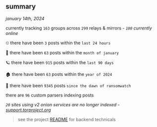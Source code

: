 
## summary
_january 14th, 2024_

currently tracking `163` groups across `299` relays & mirrors - _`100` currently online_

⏲ there have been `3` posts within the `last 24 hours`

🦈 there have been `63` posts within the `month of january`

🪐 there have been `915` posts within the `last 90 days`

🏚 there have been `63` posts within the `year of 2024`

🦕 there have been `9345` posts `since the dawn of ransomwatch`

there are `96` custom parsers indexing posts

_`20` sites using v2 onion services are no longer indexed - [support.torproject.org](https://support.torproject.org/onionservices/v2-deprecation/)_

> see the project [README](https://github.com/joshhighet/ransomwatch#ransomwatch--) for backend technicals
